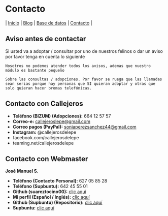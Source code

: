 # Contacto

| [Inicio](http://beta.callejerosdelepe.org/) | [Blog](http://beta.callejerosdelepe.org/blog) | [Base de datos](http://beta.callejerosdelepe.org/database) | [Contacto](http://beta.callejerosdelepe.org/contact) |

## Aviso antes de contactar
Si usted va a adoptar / consultar por uno de nuestros felinos o dar un aviso por favor tenga en cuenta lo siguiente

`Nosotros no podemos atender todos los avisos, ademas que nuestro módulo es bastante pequeño`

`Sobre las consultas / adopciones. Por favor se ruega que las llamadas sean serias porque hay personas que SI quieran adoptar y otras que solo quieran hacer bromas telefónicas.`

## Contacto con Callejeros

 - **Teléfono (BIZUM) (Adopciones):** 664 12 57 57
 - **Correo-e:** callejeroslepe@gmail.com
 - **Correo pagos (PayPal):** soniaperezsanchez44@gmail.com
 - **Instagram:** @callejerosdelepe
 - facebook.com/callejerosdelepe
 - teaming.net/callejerosdelepe

## Contacto con Webmaster

**José Manuel S.**
 
- **Teléfono (Contacto Personal):** 627 05 85 28
- **Teléfono (Supbuntu):** 642 45 55 01
- **Github (suareztocino00):** [clic aquí](https://github.com/suareztocino00)
- **Mi perfil (Español / Inglés):** [clic aquí](https://suareztocino00.github.io)
- **Github (Supbuntu) (Repositorio):** [clic aquí](https://github.com/supbuntu)
- **Supbuntu:** [clic aquí](https://supbuntu.github.io) 

